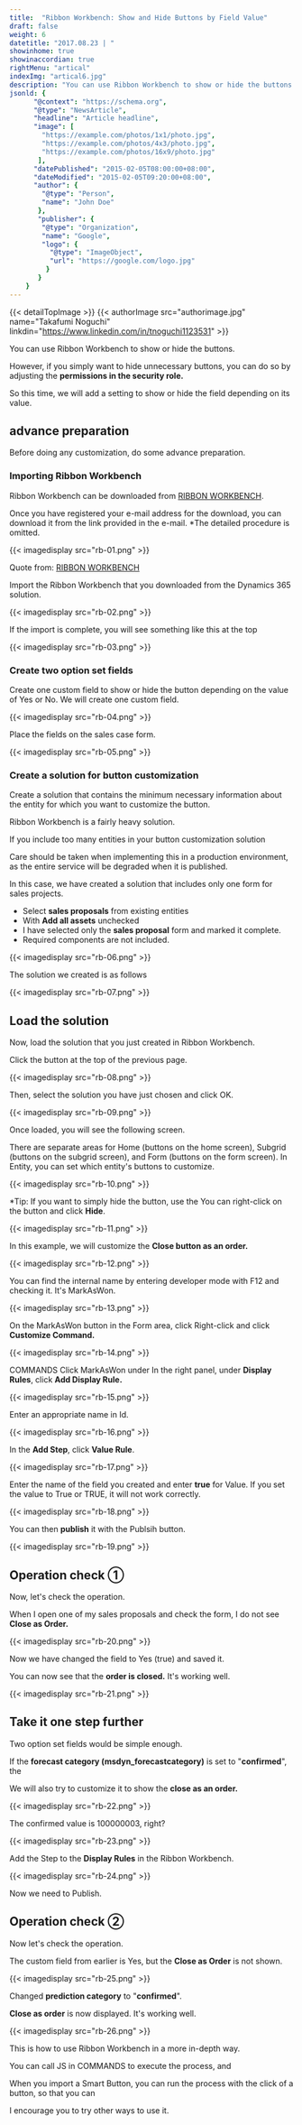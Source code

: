 ```yaml
---
title:  "Ribbon Workbench: Show and Hide Buttons by Field Value"
draft: false
weight: 6
datetitle: "2017.08.23 | "
showinhome: true
showinaccordian: true
rightMenu: "artical"
indexImg: "artical6.jpg"
description: "You can use Ribbon Workbench to show or hide the buttons."
jsonld: {
      "@context": "https://schema.org",
      "@type": "NewsArticle",
      "headline": "Article headline",
      "image": [
        "https://example.com/photos/1x1/photo.jpg",
        "https://example.com/photos/4x3/photo.jpg",
        "https://example.com/photos/16x9/photo.jpg"
       ],
      "datePublished": "2015-02-05T08:00:00+08:00",
      "dateModified": "2015-02-05T09:20:00+08:00",
      "author": {
        "@type": "Person",
        "name": "John Doe"
       },
       "publisher": {
        "@type": "Organization",
        "name": "Google",
        "logo": {
          "@type": "ImageObject",
          "url": "https://google.com/logo.jpg"
         }
       }
    }
---
```

{{< detailTopImage >}}
{{< authorImage src="authorimage.jpg" name="Takafumi Noguchi" linkdin="https://www.linkedin.com/in/tnoguchi1123531" >}}
<!-- Intro  -->
You can use Ribbon Workbench to show or hide the buttons.

However, if you simply want to hide unnecessary buttons, you can do so by adjusting the **permissions in the security role.**

So this time, we will add a setting to show or hide the field depending on its value.


## advance preparation
Before doing any customization, do some advance preparation.

### Importing Ribbon Workbench
Ribbon Workbench can be downloaded from [RIBBON WORKBENCH](https://www.develop1.net/public/rwb/ribbonworkbench.aspx).

Once you have registered your e-mail address for the download, you can download it from the link provided in the e-mail.
*The detailed procedure is omitted.

<!-- Quate Box -->
  <!-- Image= rb-01.png -->
{{< imagedisplay src="rb-01.png" >}}

  Quote from: [RIBBON WORKBENCH](https://www.develop1.net/public/rwb/ribbonworkbench.aspx)

Import the Ribbon Workbench that you downloaded from the Dynamics 365 solution.
<!-- Image= rb-02.png -->
{{< imagedisplay src="rb-02.png" >}}

If the import is complete, you will see something like this at the top
<!-- Image= rb-03.png -->
{{< imagedisplay src="rb-03.png" >}}

### Create two option set fields
Create one custom field to show or hide the button depending on the value of Yes or No.
We will create one custom field.
<!-- Image= rb-04.png -->
{{< imagedisplay src="rb-04.png" >}}

Place the fields on the sales case form.
<!-- Image= rb-05.png -->
{{< imagedisplay src="rb-05.png" >}}

### Create a solution for button customization
Create a solution that contains the minimum necessary information about the entity for which you want to customize the button.

Ribbon Workbench is a fairly heavy solution.

If you include too many entities in your button customization solution

Care should be taken when implementing this in a production environment, as the entire service will be degraded when it is published.

In this case, we have created a solution that includes only one form for sales projects.
 * Select **sales proposals** from existing entities
 * With **Add all assets** unchecked
 * I have selected only the **sales proposal** form and marked it complete.
 * Required components are not included.

<!-- Image= rb-06.png -->
{{< imagedisplay src="rb-06.png" >}}

The solution we created is as follows
<!-- Image= rb-07.png -->
{{< imagedisplay src="rb-07.png" >}}

## Load the solution
Now, load the solution that you just created in Ribbon Workbench.

Click the button at the top of the previous page.
<!-- Image= rb-08.png -->
{{< imagedisplay src="rb-08.png" >}}

Then, select the solution you have just chosen and click OK.
<!-- Image= rb-09.png -->
{{< imagedisplay src="rb-09.png" >}}

Once loaded, you will see the following screen.

There are separate areas for Home (buttons on the home screen), Subgrid (buttons on the subgrid screen), and Form (buttons on the form screen).
In Entity, you can set which entity's buttons to customize.
<!-- Image= rb-10.png -->
{{< imagedisplay src="rb-10.png" >}}

*Tip: If you want to simply hide the button, use the
You can right-click on the button and click **Hide**.
<!-- Image= rb-11.png -->
{{< imagedisplay src="rb-11.png" >}}

In this example, we will customize the **Close button as an order.**
<!-- Image= rb-12.png -->
{{< imagedisplay src="rb-12.png" >}}

You can find the internal name by entering developer mode with F12 and checking it.
It's MarkAsWon.
<!-- Image= rb-13.png -->
{{< imagedisplay src="rb-13.png" >}}

On the MarkAsWon button in the Form area, click
Right-click and click **Customize Command.**
<!-- Image= rb-14.png -->
{{< imagedisplay src="rb-14.png" >}}

COMMANDS Click MarkAsWon under
In the right panel, under **Display Rules**, click **Add Display Rule.**
<!-- Image= rb-15.png -->
{{< imagedisplay src="rb-15.png" >}}

Enter an appropriate name in Id.
<!-- Image= rb-16.png -->
{{< imagedisplay src="rb-16.png" >}}

In the **Add Step**, click **Value Rule**.
<!-- Image= rb-17.png -->
{{< imagedisplay src="rb-17.png" >}}

Enter the name of the field you created and enter **true** for Value.
If you set the value to True or TRUE, it will not work correctly.
<!-- Image= rb-18.png -->
{{< imagedisplay src="rb-18.png" >}}

You can then **publish** it with the Publsih button.
<!-- Image= rb-19.png -->
{{< imagedisplay src="rb-19.png" >}}

## Operation check ① 
Now, let's check the operation.

When I open one of my sales proposals and check the form, I do not see **Close as Order.**
<!-- Image= rb-20.png -->
{{< imagedisplay src="rb-20.png" >}}

Now we have changed the field to Yes (true) and saved it.

You can now see that the **order is closed.** It's working well.
<!-- Image= rb-21.png -->
{{< imagedisplay src="rb-21.png" >}}

## Take it one step further
Two option set fields would be simple enough.

If the **forecast category (msdyn_forecastcategory)** is set to "**confirmed**", the

We will also try to customize it to show the **close as an order.**
<!-- Image= rb-22.png -->
{{< imagedisplay src="rb-22.png" >}}

The confirmed value is 100000003, right?
<!-- Image= rb-23.png -->
{{< imagedisplay src="rb-23.png" >}}

Add the Step to the **Display Rules** in the Ribbon Workbench.
<!-- Image= rb-24.png -->
{{< imagedisplay src="rb-24.png" >}}

Now we need to Publish.

## Operation check ②
Now let's check the operation.

The custom field from earlier is Yes, but the **Close as Order** is not shown.
<!-- Image= rb-25.png -->
{{< imagedisplay src="rb-25.png" >}}

Changed **prediction category** to "**confirmed**".

**Close as order** is now displayed. It's working well.
<!-- Image= rb-26.png -->
{{< imagedisplay src="rb-26.png" >}}

This is how to use Ribbon Workbench in a more in-depth way.

You can call JS in COMMANDS to execute the process, and

When you import a Smart Button, you can run the process with the click of a button, so that you can

I encourage you to try other ways to use it.